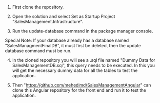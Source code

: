 1. First clone the repository.

2. Open the solution and select Set as Startup Project "SalesManagement.Infrastructure". 

3. Run the update-database command in the package manager console.

Special Note: If your database already has a database named "SalesManagmentFinalDB", it must first be deleted, then the update database command must be run.

4. In the cloned repository you will see a .sql file named "Dummy Data for SalesManagementDB.sql", this query needs to be executed. In this you will get the necessary dummy data for all the tables to test the application.


5. Then "https://github.com/mehedimd/SalesManagementAngular" can clone this Angular repository for the front end and run it to test the application.
